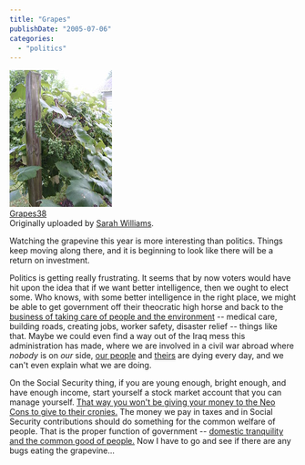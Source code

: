 ```yaml
---
title: "Grapes"
publishDate: "2005-07-06"
categories: 
  - "politics"
---
```


[![](images/23897111_30dbb67df8_m.jpg)](http://www.flickr.com/photos/54325514@N00/23897111/ "photo sharing")  
[Grapes38](http://www.flickr.com/photos/54325514@N00/23897111/)  
Originally uploaded by [Sarah Williams](http://www.flickr.com/people/54325514@N00/).

Watching the grapevine this year is more interesting than politics. Things keep moving along there, and it is beginning to look like there will be a return on investment.  
  
Politics is getting really frustrating. It seems that by now voters would have hit upon the idea that if we want better intelligence, then we ought to elect some. Who knows, with some better intelligence in the right place, we might be able to get government off their theocratic high horse and back to the [business of taking care of people and the environment](http://www.usconstitution.net/const.html#Preamble) -- medical care, building roads, creating jobs, worker safety, disaster relief -- things like that. Maybe we could even find a way out of the Iraq mess this administration has made, where we are involved in a civil war abroad where _nobody_ is on _our_ side, [our people](http://icasualties.org/oif/) and [theirs](http://www.iraqbodycount.net/) are dying every day, and we can't even explain what we are doing.  
  
On the Social Security thing, if you are young enough, bright enough, and have enough income, start yourself a stock market account that you can manage yourself. [That way you won't be giving your money to the Neo Cons to give to their cronies.](http://www.mynippon.com/social-security-privatization/2005/01/privatization-explained-in-simple.html) The money we pay in taxes and in Social Security contributions should do something for the common welfare of people. That is the proper function of government -- [domestic tranquility and the common good of people.](http://www.usconstitution.net/const.html#Preamble) Now I have to go and see if there are any bugs eating the grapevine...
